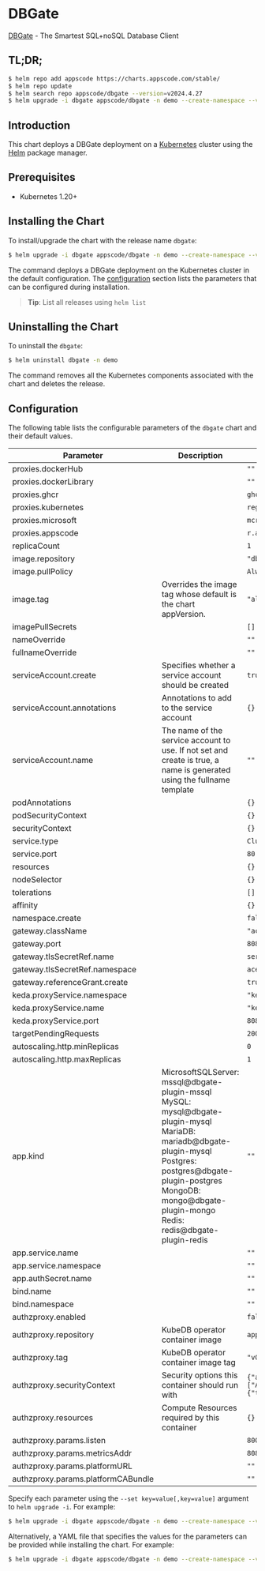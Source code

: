 # DBGate

[DBGate](https://dbgate.org) - The Smartest SQL+noSQL Database Client

## TL;DR;

```bash
$ helm repo add appscode https://charts.appscode.com/stable/
$ helm repo update
$ helm search repo appscode/dbgate --version=v2024.4.27
$ helm upgrade -i dbgate appscode/dbgate -n demo --create-namespace --version=v2024.4.27
```

## Introduction

This chart deploys a DBGate deployment on a [Kubernetes](http://kubernetes.io) cluster using the [Helm](https://helm.sh) package manager.

## Prerequisites

- Kubernetes 1.20+

## Installing the Chart

To install/upgrade the chart with the release name `dbgate`:

```bash
$ helm upgrade -i dbgate appscode/dbgate -n demo --create-namespace --version=v2024.4.27
```

The command deploys a DBGate deployment on the Kubernetes cluster in the default configuration. The [configuration](#configuration) section lists the parameters that can be configured during installation.

> **Tip**: List all releases using `helm list`

## Uninstalling the Chart

To uninstall the `dbgate`:

```bash
$ helm uninstall dbgate -n demo
```

The command removes all the Kubernetes components associated with the chart and deletes the release.

## Configuration

The following table lists the configurable parameters of the `dbgate` chart and their default values.

|             Parameter              |                                                                                                            Description                                                                                                            |                                                                                            Default                                                                                             |
|------------------------------------|-----------------------------------------------------------------------------------------------------------------------------------------------------------------------------------------------------------------------------------|------------------------------------------------------------------------------------------------------------------------------------------------------------------------------------------------|
| proxies.dockerHub                  |                                                                                                                                                                                                                                   | <code>""</code>                                                                                                                                                                                |
| proxies.dockerLibrary              |                                                                                                                                                                                                                                   | <code>""</code>                                                                                                                                                                                |
| proxies.ghcr                       |                                                                                                                                                                                                                                   | <code>ghcr.io</code>                                                                                                                                                                           |
| proxies.kubernetes                 |                                                                                                                                                                                                                                   | <code>registry.k8s.io</code>                                                                                                                                                                   |
| proxies.microsoft                  |                                                                                                                                                                                                                                   | <code>mcr.microsoft.com</code>                                                                                                                                                                 |
| proxies.appscode                   |                                                                                                                                                                                                                                   | <code>r.appscode.com</code>                                                                                                                                                                    |
| replicaCount                       |                                                                                                                                                                                                                                   | <code>1</code>                                                                                                                                                                                 |
| image.repository                   |                                                                                                                                                                                                                                   | <code>"dbgate/dbgate"</code>                                                                                                                                                                   |
| image.pullPolicy                   |                                                                                                                                                                                                                                   | <code>Always</code>                                                                                                                                                                            |
| image.tag                          | Overrides the image tag whose default is the chart appVersion.                                                                                                                                                                    | <code>"alpine"</code>                                                                                                                                                                          |
| imagePullSecrets                   |                                                                                                                                                                                                                                   | <code>[]</code>                                                                                                                                                                                |
| nameOverride                       |                                                                                                                                                                                                                                   | <code>""</code>                                                                                                                                                                                |
| fullnameOverride                   |                                                                                                                                                                                                                                   | <code>""</code>                                                                                                                                                                                |
| serviceAccount.create              | Specifies whether a service account should be created                                                                                                                                                                             | <code>true</code>                                                                                                                                                                              |
| serviceAccount.annotations         | Annotations to add to the service account                                                                                                                                                                                         | <code>{}</code>                                                                                                                                                                                |
| serviceAccount.name                | The name of the service account to use. If not set and create is true, a name is generated using the fullname template                                                                                                            | <code>""</code>                                                                                                                                                                                |
| podAnnotations                     |                                                                                                                                                                                                                                   | <code>{}</code>                                                                                                                                                                                |
| podSecurityContext                 |                                                                                                                                                                                                                                   | <code>{}</code>                                                                                                                                                                                |
| securityContext                    |                                                                                                                                                                                                                                   | <code>{}</code>                                                                                                                                                                                |
| service.type                       |                                                                                                                                                                                                                                   | <code>ClusterIP</code>                                                                                                                                                                         |
| service.port                       |                                                                                                                                                                                                                                   | <code>80</code>                                                                                                                                                                                |
| resources                          |                                                                                                                                                                                                                                   | <code>{}</code>                                                                                                                                                                                |
| nodeSelector                       |                                                                                                                                                                                                                                   | <code>{}</code>                                                                                                                                                                                |
| tolerations                        |                                                                                                                                                                                                                                   | <code>[]</code>                                                                                                                                                                                |
| affinity                           |                                                                                                                                                                                                                                   | <code>{}</code>                                                                                                                                                                                |
| namespace.create                   |                                                                                                                                                                                                                                   | <code>false</code>                                                                                                                                                                             |
| gateway.className                  |                                                                                                                                                                                                                                   | <code>"ace"</code>                                                                                                                                                                             |
| gateway.port                       |                                                                                                                                                                                                                                   | <code>8082</code>                                                                                                                                                                              |
| gateway.tlsSecretRef.name          |                                                                                                                                                                                                                                   | <code>service-presets-cert</code>                                                                                                                                                              |
| gateway.tlsSecretRef.namespace     |                                                                                                                                                                                                                                   | <code>ace</code>                                                                                                                                                                               |
| gateway.referenceGrant.create      |                                                                                                                                                                                                                                   | <code>true</code>                                                                                                                                                                              |
| keda.proxyService.namespace        |                                                                                                                                                                                                                                   | <code>"keda"</code>                                                                                                                                                                            |
| keda.proxyService.name             |                                                                                                                                                                                                                                   | <code>"keda-add-ons-http-interceptor-proxy"</code>                                                                                                                                             |
| keda.proxyService.port             |                                                                                                                                                                                                                                   | <code>8080</code>                                                                                                                                                                              |
| targetPendingRequests              |                                                                                                                                                                                                                                   | <code>200</code>                                                                                                                                                                               |
| autoscaling.http.minReplicas       |                                                                                                                                                                                                                                   | <code>0</code>                                                                                                                                                                                 |
| autoscaling.http.maxReplicas       |                                                                                                                                                                                                                                   | <code>1</code>                                                                                                                                                                                 |
| app.kind                           | MicrosoftSQLServer: mssql@dbgate-plugin-mssql MySQL: mysql@dbgate-plugin-mysql MariaDB: mariadb@dbgate-plugin-mysql Postgres: postgres@dbgate-plugin-postgres MongoDB: mongo@dbgate-plugin-mongo Redis: redis@dbgate-plugin-redis | <code>""</code>                                                                                                                                                                                |
| app.service.name                   |                                                                                                                                                                                                                                   | <code>""</code>                                                                                                                                                                                |
| app.service.namespace              |                                                                                                                                                                                                                                   | <code>""</code>                                                                                                                                                                                |
| app.authSecret.name                |                                                                                                                                                                                                                                   | <code>""</code>                                                                                                                                                                                |
| bind.name                          |                                                                                                                                                                                                                                   | <code>""</code>                                                                                                                                                                                |
| bind.namespace                     |                                                                                                                                                                                                                                   | <code>""</code>                                                                                                                                                                                |
| authzproxy.enabled                 |                                                                                                                                                                                                                                   | <code>false</code>                                                                                                                                                                             |
| authzproxy.repository              | KubeDB operator container image                                                                                                                                                                                                   | <code>appscode/kube-authz-proxy</code>                                                                                                                                                         |
| authzproxy.tag                     | KubeDB operator container image tag                                                                                                                                                                                               | <code>"v0.0.1"</code>                                                                                                                                                                          |
| authzproxy.securityContext         | Security options this container should run with                                                                                                                                                                                   | <code>{"allowPrivilegeEscalation":false,"capabilities":{"drop":["ALL"]},"readOnlyRootFilesystem":true,"runAsNonRoot":true,"runAsUser":65534,"seccompProfile":{"type":"RuntimeDefault"}}</code> |
| authzproxy.resources               | Compute Resources required by this container                                                                                                                                                                                      | <code>{}</code>                                                                                                                                                                                |
| authzproxy.params.listen           |                                                                                                                                                                                                                                   | <code>8000</code>                                                                                                                                                                              |
| authzproxy.params.metricsAddr      |                                                                                                                                                                                                                                   | <code>8080</code>                                                                                                                                                                              |
| authzproxy.params.platformURL      |                                                                                                                                                                                                                                   | <code>""</code>                                                                                                                                                                                |
| authzproxy.params.platformCABundle |                                                                                                                                                                                                                                   | <code>""</code>                                                                                                                                                                                |


Specify each parameter using the `--set key=value[,key=value]` argument to `helm upgrade -i`. For example:

```bash
$ helm upgrade -i dbgate appscode/dbgate -n demo --create-namespace --version=v2024.4.27 --set image.tag=latest
```

Alternatively, a YAML file that specifies the values for the parameters can be provided while
installing the chart. For example:

```bash
$ helm upgrade -i dbgate appscode/dbgate -n demo --create-namespace --version=v2024.4.27 --values values.yaml
```
